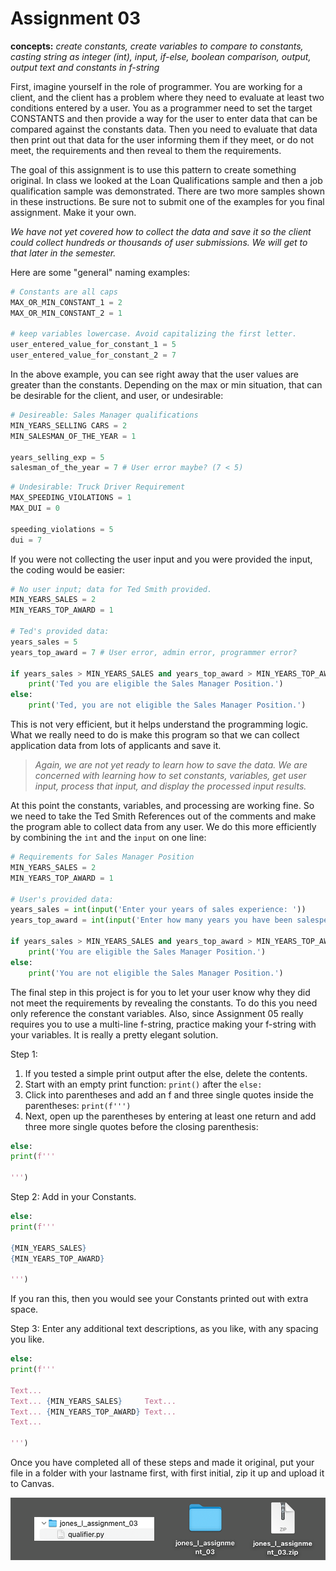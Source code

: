 # Assignment 03

**concepts:** *create constants, create variables to compare to constants, casting string as integer (int), input, if-else, boolean comparison, output, output text and constants in f-string*

First, imagine yourself in the role of programmer. You are working for a client, and the client has a problem where they need to evaluate at least two conditions entered by a user. You as a programmer need to set the target CONSTANTS and then provide a way for the user to enter data that can be compared against the constants data. Then you need to evaluate that data then print out that data for the user informing them if they meet, or do not meet, the requirements and then reveal to them the requirements.

The goal of this assignment is to use this pattern to create something original. In class we looked at the Loan Qualifications sample and then a job qualification sample was demonstrated. There are two more samples shown in these instructions. Be sure not to submit one of the examples for you final assignment. Make it your own.

*We have not yet covered how to collect the data and save it so the client could collect hundreds or thousands of user submissions. We will get to that later in the semester.* 

Here are some "general" naming examples:

```python
# Constants are all caps
MAX_OR_MIN_CONSTANT_1 = 2
MAX_OR_MIN_CONSTANT_2 = 1

# keep variables lowercase. Avoid capitalizing the first letter.
user_entered_value_for_constant_1 = 5
user_entered_value_for_constant_2 = 7
```
In the above example, you can see right away that the user values are greater
than the constants. Depending on the max or min situation, that can be desirable for the 
client, and user, or undesirable:

```python
# Desireable: Sales Manager qualifications
MIN_YEARS_SELLING CARS = 2
MIN_SALESMAN_OF_THE_YEAR = 1

years_selling_exp = 5
salesman_of_the_year = 7 # User error maybe? (7 < 5)
```

```python
# Undesirable: Truck Driver Requirement
MAX_SPEEDING_VIOLATIONS = 1
MAX_DUI = 0

speeding_violations = 5
dui = 7 
```

If you were not collecting the user input and you were provided the input, the coding would be easier:

```python
# No user input; data for Ted Smith provided.
MIN_YEARS_SALES = 2
MIN_YEARS_TOP_AWARD = 1

# Ted's provided data:
years_sales = 5
years_top_award = 7 # User error, admin error, programmer error?

if years_sales > MIN_YEARS_SALES and years_top_award > MIN_YEARS_TOP_AWARD:
    print('Ted you are eligible the Sales Manager Position.')
else:
    print('Ted, you are not eligible the Sales Manager Position.')
```

This is not very efficient, but it helps understand the programming logic. What we really need to do is make this program so that we can collect application data from lots of applicants and save it. 

>*Again, we are not yet ready to learn how to save the data. We are concerned with learning how to set constants, variables, get user input, process that input, and display the processed input results.* 

At this point the constants, variables, and processing are working fine. So we need to take the Ted Smith References out of the comments and make the program able to collect data from any user. We do this more efficiently by combining the `int` and the `input` on one line:

```python
# Requirements for Sales Manager Position
MIN_YEARS_SALES = 2
MIN_YEARS_TOP_AWARD = 1

# User's provided data:
years_sales = int(input('Enter your years of sales experience: '))
years_top_award = int(input('Enter how many years you have been salesperson of the year: ')) # any error would be user error in this case.

if years_sales > MIN_YEARS_SALES and years_top_award > MIN_YEARS_TOP_AWARD:
    print('You are eligible the Sales Manager Position.')
else:
    print('You are not eligible the Sales Manager Position.')
```
The final step in this project is for you to let your user know why they did not meet the requirements by revealing the constants. To do this you need only reference the constant variables. Also, since Assignment 05 really requires you to use a multi-line f-string, practice making your f-string with your variables. It is really a pretty elegant solution.

Step 1:

1. If you tested a simple print output after the else, delete the contents.
2. Start with an empty print function: `print()` after the  `else:` 
3. Click into parentheses and add an f and three single quotes inside the parentheses: ```print(f''')``` 
4. Next, open up the parentheses by entering at least one return and add three more single quotes before the closing parenthesis:

```python
else:
print(f'''

''')
```
Step 2:
Add in your Constants. 

```python
else:
print(f'''

{MIN_YEARS_SALES}     
{MIN_YEARS_TOP_AWARD}

''')
```
If you ran this, then you would see your Constants printed out with extra space.

Step 3: Enter any additional text descriptions, as you like, with any spacing you like.
```python
else:
print(f'''

Text...
Text... {MIN_YEARS_SALES}     Text...
Text... {MIN_YEARS_TOP_AWARD} Text...
Text...

''')
```
Once you have completed all of these steps and made it original, put your file in a folder with your lastname first, with first initial, zip it up and upload  it to Canvas.

![submission example](img/submission-example.png)
